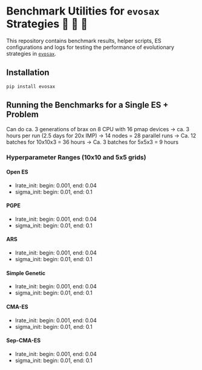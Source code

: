 # Benchmark Utilities for `evosax` Strategies 🦕 🦖 🐢

This repository contains benchmark results, helper scripts, ES configurations and logs for testing the performance of evolutionary strategies in [`evosax`](https://github.com/RobertTLange/evosax/).

## Installation

```
pip install evosax
```

## Running the Benchmarks for a Single ES + Problem

Can do ca. 3 generations of brax on 8 CPU with 16 pmap devices
-> ca. 3 hours per run (2.5 days for 20x IMP)
-> 14 nodes = 28 parallel runs 
-> Ca. 12 batches for 10x10x3 = 36 hours
-> Ca. 3 batches for 5x5x3 = 9 hours

### Hyperparameter Ranges (10x10 and 5x5 grids)

#### Open ES

- lrate_init: begin: 0.001, end: 0.04
- sigma_init: begin: 0.01, end: 0.1

#### PGPE

- lrate_init: begin: 0.001, end: 0.04
- sigma_init: begin: 0.01, end: 0.1


#### ARS

- lrate_init: begin: 0.001, end: 0.04
- sigma_init: begin: 0.01, end: 0.1


#### Simple Genetic

- lrate_init: begin: 0.001, end: 0.04
- sigma_init: begin: 0.01, end: 0.1


#### CMA-ES

- lrate_init: begin: 0.001, end: 0.04
- sigma_init: begin: 0.01, end: 0.1


#### Sep-CMA-ES

- lrate_init: begin: 0.001, end: 0.04
- sigma_init: begin: 0.01, end: 0.1